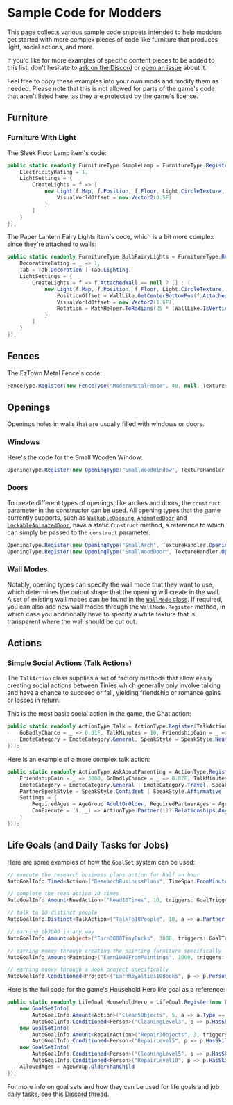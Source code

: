﻿# Sample Code for Modders
This page collects various sample code snippets intended to help modders get started with more complex pieces of code like furniture that produces light, social actions, and more.

If you'd like for more examples of specific content pieces to be added to this list, don't hesitate to [ask on the Discord](https://link.tinylifegame.com/discordweb) or [open an issue](https://github.com/Ellpeck/TinyLifeWeb/issues) about it.

Feel free to copy these examples into your own mods and modify them as needed. Please note that this is not allowed for parts of the game's code that aren't listed here, as they are protected by the game's license.

## Furniture

### Furniture With Light
The Sleek Floor Lamp item's code:
```cs
public static readonly FurnitureType SimpleLamp = FurnitureType.Register(new TypeSettings("SimpleLamp", new Point(1, 1), ObjectCategory.Lamp, 80, ColorScheme.Grays, ColorScheme.MutedPastels) {
    ElectricityRating = 1,
    LightSettings = {
        CreateLights = f => [
            new Light(f.Map, f.Position, f.Floor, Light.CircleTexture, new Vector2(6, 8), Color.LightYellow) {
                VisualWorldOffset = new Vector2(0.5F)
            }
        ]
    }
});
```

The Paper Lantern Fairy Lights item's code, which is a bit more complex since they're attached to walls:
```cs
public static readonly FurnitureType BulbFairyLights = FurnitureType.Register(new TypeSettings("BulbFairyLights", new Point(1, 1), ObjectCategory.Lamp | ObjectCategory.WallHanging | ObjectCategory.NonColliding | ObjectCategory.CanCoverWindow, 25, ColorScheme.White) {
    DecorativeRating = _ => 1,
    Tab = Tab.Decoration | Tab.Lighting,
    LightSettings = {
        CreateLights = f => f.AttachedWall == null ? [] : [
            new Light(f.Map, f.Position, f.Floor, Light.CircleTexture, new Vector2(1), Color.LightGoldenrodYellow) {
                PositionOffset = WallLike.GetCenterBottomPos(f.AttachedWall.Positions[0], f.AttachedWall.Positions[1]) - f.Position,
                VisualWorldOffset = new Vector2(1.6F),
                Rotation = MathHelper.ToRadians(25 * (WallLike.IsVerticalForCamera(WallLike.IsVertical(f.AttachedWall.Positions[0], f.AttachedWall.Positions[1])) ? -1 : 1))
            }
        ]
    }
});
```

## Fences
The EzTown Metal Fence's code:
```cs
FenceType.Register(new FenceType("ModernMetalFence", 40, null, TextureHandler.FenceTextures, new Point(0, 0), ColorScheme.MutedPastels));
```

## Openings
Openings holes in walls that are usually filled with windows or doors. 

### Windows
Here's the code for the Small Wooden Window:
```cs
OpeningType.Register(new OpeningType("SmallWoodWindow", TextureHandler.OpeningTexture, new Point(0, 0), WallMode.SmallWindow, 650, ColorScheme.DyedWood, 0.5F));
```

### Doors
To create different types of openings, like arches and doors, the `construct` parameter in the constructor can be used. All opening types that the game currently supports, such as [`WalkableOpening`](xref:TinyLife.World.WalkableOpening), [`AnimatedDoor`](xref:TinyLife.World.AnimatedDoor) and [`LockableAnimatedDoor`](xref:TinyLife.World.LockableAnimatedDoor), have a static `Construct` method, a reference to which can simply be passed to the `construct` parameter:
```cs
OpeningType.Register(new OpeningType("SmallArch", TextureHandler.OpeningTexture, new Point(2, 0), WallMode.Door, 900, ColorScheme.DyedWood, 1, WalkableOpening.Construct));
OpeningType.Register(new OpeningType("SmallWoodDoor", TextureHandler.OpeningTexture, new Point(6, 0), WallMode.Door, 950, ColorScheme.DyedWood, 0, LockableAnimatedDoor.Construct));
```

### Wall Modes
Notably, opening types can specify the wall mode that they want to use, which determines the cutout shape that the opening will create in the wall. A set of existing wall modes can be found in the [`WallMode` class](xref:TinyLife.World.WallMode). If required, you can also add new wall modes through the `WallMode.Register` method, in which case you additionally have to specify a white texture that is transparent where the wall should be cut out.

## Actions

### Simple Social Actions (Talk Actions)
The `TalkAction` class supplies a set of factory methods that allow easily creating social actions between Tinies which generally only involve talking and have a chance to succeed or fail, yielding friendship or romance gains or losses in return.

This is the most basic social action in the game, the Chat action:
```cs
public static readonly ActionType Talk = ActionType.Register(TalkAction.Create("Friendly/Talk", _ => 90, new TalkSettings {
    GoBadlyChance = _ => 0.01F, TalkMinutes = 10, FriendshipGain = _ => 1600,
    EmoteCategory = EmoteCategory.General, SpeakStyle = SpeakStyle.Neutral | SpeakStyle.Happy | SpeakStyle.Questioning
}));
```

Here is an example of a more complex talk action:
```cs
public static readonly ActionType AskAboutParenting = ActionType.Register(TalkAction.Create("Friendly/AskAboutParenting", _ => 50, new TalkSettings {
    FriendshipGain = _ => 3000, GoBadlyChance = _ => 0.02F, TalkMinutes = 15,
    EmoteCategory = EmoteCategory.General | EmoteCategory.Travel, SpeakStyle = SpeakStyle.Questioning | SpeakStyle.Confused | SpeakStyle.Scared,
    PartnerSpeakStyle = SpeakStyle.Confident | SpeakStyle.Affirmative | SpeakStyle.Happy | SpeakStyle.Neutral,
    Settings = {
        RequiredAges = AgeGroup.AdultOrOlder, RequiredPartnerAges = AgeGroup.AdultOrOlder,
        CanExecute = (i, _) => ActionType.Partner(i)?.Relationships.Any(r => r.Genealogy == GenealogyType.Parent) == true ? CanExecuteResult.Valid : CanExecuteResult.Hidden
    }
}));
```

## Life Goals (and Daily Tasks for Jobs)
Here are some examples of how the `GoalSet` system can be used:
```cs
// execute the research business plans action for half an hour
AutoGoalInfo.Timed<Action>("ResearchBusinessPlans", TimeSpan.FromMinutes(30), a => a.Type == ActionType.ResearchBusinessPlans, GoalTrigger.ActionUpdate)

// complete the read action 10 times
AutoGoalInfo.Amount<ReadAction>("Read10Times", 10, triggers: GoalTrigger.ActionCompleted))

// talk to 10 distinct people
AutoGoalInfo.Distinct<TalkAction>("TalkTo10People", 10, a => a.Partner.Id.ToString(), triggers: GoalTrigger.ActionCompleted)

// earning tb3000 in any way
AutoGoalInfo.Amount<object>("Earn3000TinyBucks", 3000, triggers: GoalTrigger.EarnMoney)

// earning money through creating the painting furniture specifically
AutoGoalInfo.Amount<Painting>("Earn1000FromPaintings", 1000, triggers: GoalTrigger.EarnMoney)

// earning money through a book project specifically
AutoGoalInfo.Conditioned<Project>("EarnRoyalties10Books", p => p.Person.Projects.Count(pr => pr.Type == "Book" && pr.DailyPay > 0) >= 10, GoalTrigger.EarnMoney)
```

Here is the full code for the game's Household Hero life goal as a reference:
```cs
public static readonly LifeGoal HouseholdHero = LifeGoal.Register(new LifeGoal("HouseholdHero", PersonalityType.HouseholdHero,
    new GoalSetInfo(
        AutoGoalInfo.Amount<Action>("Clean5Objects", 5, a => a.Type == ActionType.Clean || a.Type == ActionType.CleanDish, GoalTrigger.ActionCompleted),
        AutoGoalInfo.Conditioned<Person>("CleaningLevel3", p => p.HasSkillLevel(SkillType.Cleaning, 3), GoalTrigger.PersonUpdate)),
    new GoalSetInfo(
        AutoGoalInfo.Amount<RepairAction>("Repair3Objects", 3, triggers: GoalTrigger.ActionCompleted),
        AutoGoalInfo.Conditioned<Person>("RepairLevel5", p => p.HasSkillLevel(SkillType.Repair, 5), GoalTrigger.PersonUpdate)),
    new GoalSetInfo(
        AutoGoalInfo.Conditioned<Person>("CleaningLevel5", p => p.HasSkillLevel(SkillType.Cleaning, 5), GoalTrigger.PersonUpdate),
        AutoGoalInfo.Conditioned<Person>("RepairLevel10", p => p.HasSkillLevel(SkillType.Repair, 10), GoalTrigger.PersonUpdate))) {
    AllowedAges = AgeGroup.OlderThanChild
});
```

For more info on goal sets and how they can be used for life goals and job daily tasks, see [this Discord thread](https://discord.com/channels/181435613147430913/1281739432399212605).
